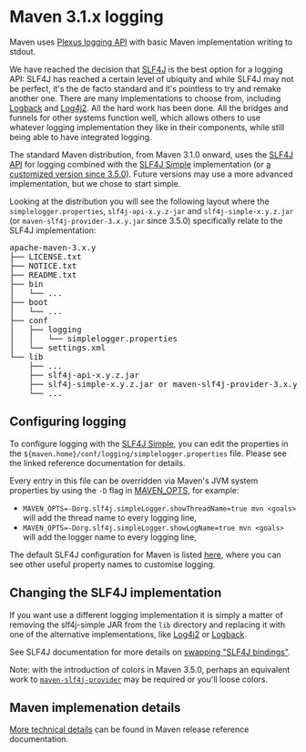 # Maven 3.1.x logging
<!--
Licensed to the Apache Software Foundation (ASF) under one
or more contributor license agreements.  See the NOTICE file
distributed with this work for additional information
regarding copyright ownership.  The ASF licenses this file
to you under the Apache License, Version 2.0 (the
"License"); you may not use this file except in compliance
with the License.  You may obtain a copy of the License at

    http://www.apache.org/licenses/LICENSE-2.0

Unless required by applicable law or agreed to in writing,
software distributed under the License is distributed on an
"AS IS" BASIS, WITHOUT WARRANTIES OR CONDITIONS OF ANY
KIND, either express or implied.  See the License for the
specific language governing permissions and limitations
under the License.
-->
Maven uses [Plexus logging API][6] with basic Maven implementation writing
to stdout.

We have reached the decision that [SLF4J][1] is the best option for a logging API:
SLF4J has reached a certain level of ubiquity and while SLF4J may not be perfect,
it\'s the de facto standard and it\'s pointless to try and remake another one.
There are many implementations to choose from, including [Logback][4] and [Log4j2][3].
All the hard work has been done. All the bridges and funnels for other systems function well,
which allows others to use whatever logging implementation they like in their components,
while still being able to have integrated logging.

The standard Maven distribution, from Maven 3.1.0 onward, uses the [SLF4J API][5] for logging
combined with the [SLF4J Simple][2] implementation (or [a customized version since 3.5.0][10]). Future versions may use a more advanced
implementation, but we chose to start simple.

Looking at the distribution you will
see the following layout where the `simplelogger.properties`, `slf4j-api-x.y.z-jar` and
`slf4j-simple-x.y.z.jar` (or `maven-slf4j-provider-3.x.y.jar` since 3.5.0) specifically relate to the SLF4J implementation:

<div class="source"><pre>
apache-maven-3.x.y
├── LICENSE.txt
├── NOTICE.txt
├── README.txt
├── bin
│   └── ...
├── boot
│   └── ...
├── conf
│   ├── logging
│   │   └── simplelogger.properties
│   └── settings.xml
└── lib
    ├── ...
    ├── slf4j-api-x.y.z.jar
    ├── slf4j-simple-x.y.z.jar or maven-slf4j-provider-3.x.y.jar
    └── ...
</pre></div>

## Configuring logging 

To configure logging with the [SLF4J Simple][2], you can edit the properties in the
`${maven.home}/conf/logging/simplelogger.properties` file. Please see the linked reference documentation
for details.

Every entry in this file can be overridden via Maven's JVM system properties by using the `-D` flag in [MAVEN_OPTS][9], for example:

- `MAVEN_OPTS=-Dorg.slf4j.simpleLogger.showThreadName=true mvn <goals>` will add the thread name to every logging line,
- `MAVEN_OPTS=-Dorg.slf4j.simpleLogger.showLogName=true mvn <goals>` will add the logger name to every logging line,

The default SLF4J configuration for Maven is listed [here][8], where you can see other useful property names to customise logging.

## Changing the SLF4J implementation

If you want use a different logging implementation it is simply a matter of removing the slf4j-simple JAR
from the `lib` directory and replacing it with one of the alternative implementations, like [Log4j2][3] or [Logback][4].

See SLF4J documentation for more details on [swapping "SLF4J bindings"][7].

Note: with the introduction of colors in Maven 3.5.0, perhaps an equivalent work to [`maven-slf4j-provider`][10] may be required or you'll loose colors.

## Maven implemenation details

[More technical details](/ref/current/maven-embedder/logging.html) can be found in Maven release reference documentation.

[1]: http://slf4j.org
[2]: https://www.slf4j.org/apidocs/org/slf4j/impl/SimpleLogger.html
[3]: https://logging.apache.org/log4j/2.x/log4j-slf4j-impl/
[4]: http://logback.qos.ch
[5]: https://www.slf4j.org/apidocs/
[6]: https://codehaus-plexus.github.io/plexus-containers/plexus-container-default/apidocs/org/codehaus/plexus/logging/package-summary.html
[7]: https://www.slf4j.org/manual.html#swapping
[8]: https://github.com/apache/maven/blob/master/apache-maven/src/assembly/maven/conf/logging/simplelogger.properties
[9]: https://maven.apache.org/configure.html
[10]: https://maven.apache.org/ref/current/maven-slf4j-provider/
